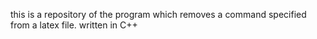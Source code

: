 this is a repository of the program which removes a command specified from a latex file.
written in C++